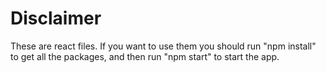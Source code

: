 # Disclaimer

These are react files.
If you want to use them you should run "npm install" to get all the packages, and then run "npm start" to start the app.
